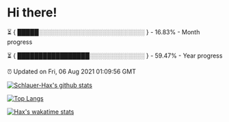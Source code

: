 # Hi there!

⏳ { █████░░░░░░░░░░░░░░░░░░░░░░░░░ } - 16.83% - Month progress

⏳ { █████████████████░░░░░░░░░░░░░ } - 59.47% - Year progress

⏰ Updated on Fri, 06 Aug 2021 01:09:56 GMT


[![Schlauer-Hax's github stats](https://github-readme-stats.vercel.app/api?username=Schlauer-Hax&show_icons=true&theme=dark&count_private=true)](https://github.com/Schlauer-Hax)


[![Top Langs](https://github-readme-stats.vercel.app/api/top-langs/?username=Schlauer-Hax&layout=compact&theme=dark)](https://github.com/Schlauer-Hax?tab=repositories)


[![Hax's wakatime stats](https://github-readme-stats.vercel.app/api/wakatime?username=Hax&theme=dark)](https://wakatime.com/@Hax)

